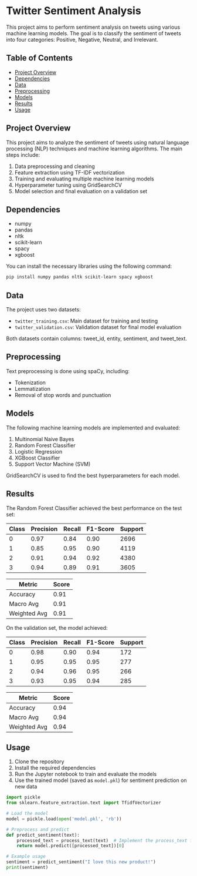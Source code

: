 # Twitter Sentiment Analysis

This project aims to perform sentiment analysis on tweets using various machine learning models. The goal is to classify the sentiment of tweets into four categories: Positive, Negative, Neutral, and Irrelevant.

## Table of Contents
- [Project Overview](#project-overview)
- [Dependencies](#dependencies)
- [Data](#data)
- [Preprocessing](#preprocessing)
- [Models](#models)
- [Results](#results)
- [Usage](#usage)

## Project Overview

This project aims to analyze the sentiment of tweets using natural language processing (NLP) techniques and machine learning algorithms. The main steps include:

1. Data preprocessing and cleaning
2. Feature extraction using TF-IDF vectorization
3. Training and evaluating multiple machine learning models
4. Hyperparameter tuning using GridSearchCV
5. Model selection and final evaluation on a validation set

## Dependencies

- numpy
- pandas
- nltk
- scikit-learn
- spacy
- xgboost

You can install the necessary libraries using the following command:

```bash
pip install numpy pandas nltk scikit-learn spacy xgboost
```

## Data

The project uses two datasets:
- `twitter_training.csv`: Main dataset for training and testing
- `twitter_validation.csv`: Validation dataset for final model evaluation

Both datasets contain columns: tweet_id, entity, sentiment, and tweet_text.

## Preprocessing

Text preprocessing is done using spaCy, including:
- Tokenization
- Lemmatization
- Removal of stop words and punctuation

## Models

The following machine learning models are implemented and evaluated:

1. Multinomial Naive Bayes
2. Random Forest Classifier
3. Logistic Regression
4. XGBoost Classifier
5. Support Vector Machine (SVM)

GridSearchCV is used to find the best hyperparameters for each model.

## Results

The Random Forest Classifier achieved the best performance on the test set:

| Class | Precision | Recall | F1-Score | Support |
|-------|-----------|--------|----------|---------|
| 0     | 0.97      | 0.84   | 0.90     | 2696    |
| 1     | 0.85      | 0.95   | 0.90     | 4119    |
| 2     | 0.91      | 0.94   | 0.92     | 4380    |
| 3     | 0.94      | 0.89   | 0.91     | 3605    |

| Metric       | Score |
|--------------|-------|
| Accuracy     | 0.91  |
| Macro Avg    | 0.91  |
| Weighted Avg | 0.91  |

On the validation set, the model achieved:

| Class | Precision | Recall | F1-Score | Support |
|-------|-----------|--------|----------|---------|
| 0     | 0.98      | 0.90   | 0.94     | 172     |
| 1     | 0.95      | 0.95   | 0.95     | 277     |
| 2     | 0.94      | 0.96   | 0.95     | 266     |
| 3     | 0.93      | 0.95   | 0.94     | 285     |

| Metric       | Score |
|--------------|-------|
| Accuracy     | 0.94  |
| Macro Avg    | 0.94  |
| Weighted Avg | 0.94  |

## Usage

1. Clone the repository
2. Install the required dependencies
3. Run the Jupyter notebook to train and evaluate the models
4. Use the trained model (saved as `model.pkl`) for sentiment prediction on new data

```python
import pickle
from sklearn.feature_extraction.text import TfidfVectorizer

# Load the model
model = pickle.load(open('model.pkl', 'rb'))

# Preprocess and predict
def predict_sentiment(text):
    processed_text = process_text(text)  # Implement the process_text function as in the notebook
    return model.predict([processed_text])[0]

# Example usage
sentiment = predict_sentiment("I love this new product!")
print(sentiment)
```
